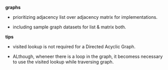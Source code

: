 __graphs__

* prioritizing adjacency list over adjacency matrix for implementations.

* including sample graph datasets for list & matrix both.

__tips__

* visited lookup is not required for a Directed Acyclic Graph.

* ALthough, wheneer there is a loop in the graph, it becomess necessary to use the visited lookup while traversing graph.